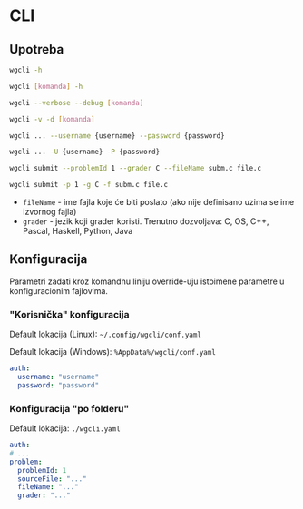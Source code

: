 # CLI

## Upotreba

```sh
wgcli -h

wgcli [komanda] -h
```

```sh
wgcli --verbose --debug [komanda]

wgcli -v -d [komanda]
```

```sh
wgcli ... --username {username} --password {password}

wgcli ... -U {username} -P {password}
```

```sh
wgcli submit --problemId 1 --grader C --fileName subm.c file.c

wgcli submit -p 1 -g C -f subm.c file.c
```

- `fileName` - ime fajla koje će biti poslato (ako nije definisano uzima se ime izvornog fajla)
- `grader` - jezik koji grader koristi. Trenutno dozvoljava: C, OS, C++, Pascal, Haskell, Python, Java

## Konfiguracija

Parametri zadati kroz komandnu liniju override-uju istoimene parametre u konfiguracionim fajlovima.

### "Korisnička" konfiguracija

Default lokacija (Linux): `~/.config/wgcli/conf.yaml`

Default lokacija (Windows): `%AppData%/wgcli/conf.yaml`

```yaml
auth:
  username: "username"
  password: "password"
```

### Konfiguracija "po folderu"

Default lokacija: `./wgcli.yaml`

```yaml
auth:
# ...
problem:
  problemId: 1
  sourceFile: "..."
  fileName: "..."
  grader: "..."
```
